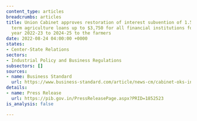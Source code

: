 ```yaml
---
content_type: articles
breadcrumbs: articles
title: Union Cabinet approves restoration of interest subvention of 1.5% on short
  term agriculture loans up to $3,750 for all financial institutions for the financial
  year 2022-23 to 2024-25 to the farmers
date: 2022-08-24 04:00:00 +0000
states:
- Center-State Relations
sectors:
- Industrial Policy and Business Regulations
subsectors: []
sources:
- name: Business Standard
  url: https://www.business-standard.com/article/news-cm/cabinet-oks-interest-subvention-of-1-5-per-annum-on-short-term-agriculture-loan-upto-rs-3-lakh-122081800179_1.html
details:
- name: Press Release
  url: https://pib.gov.in/PressReleasePage.aspx?PRID=1852523
is_analysis: false

---
```

